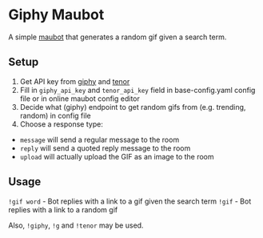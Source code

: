 # Giphy Maubot
A simple [maubot](https://github.com/maubot/maubot) that generates a random gif given a search term.

## Setup
1. Get API key from [giphy](https://developers.giphy.com/docs/) and [tenor](https://tenor.com/gifapi)
2. Fill in `giphy_api_key` and `tenor_api_key` field in base-config.yaml config file or in online maubot config editor
3. Decide what (giphy) endpoint to get random gifs from (e.g. trending, random) in config file
4. Choose a response type:
  - `message` will send a regular message to the room
  - `reply` will send a quoted reply message to the room
  - `upload` will actually upload the GIF as an image to the room


## Usage
`!gif word` - Bot replies with a link to a gif given the search term
`!gif` - Bot replies with a link to a random gif

Also, `!giphy`, `!g` and `!tenor` may be used.
